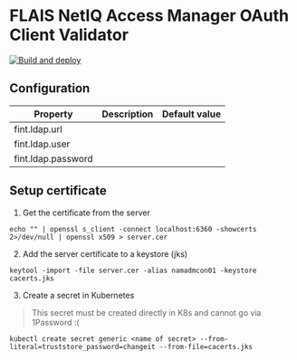 # FLAIS NetIQ Access Manager OAuth Client Validator
[![Build and deploy](https://github.com/FINTLabs/flais-nam-oauth-client-validator/actions/workflows/cd.yaml/badge.svg)](https://github.com/FINTLabs/flais-nam-oauth-client-validator/actions/workflows/cd.yaml)

## Configuration

| Property           | Description | Default value |
|--------------------|:-----------:|--------------:|
| fint.ldap.url      |             |               |
| fint.ldap.user     |             |               |
| fint.ldap.password |             |               |

## Setup certificate

1. Get the certificate from the server

`echo "" | openssl s_client -connect localhost:6360 -showcerts 2>/dev/null | openssl x509 > server.cer`

2. Add the server certificate to a keystore (jks)

`keytool -import -file server.cer -alias namadmcon01 -keystore cacerts.jks`

3. Create a secret in Kubernetes

> This secret must be created directly in K8s and cannot go via 1Password :(

`kubectl create secret generic <name of secret> --from-literal=truststore_password=changeit --from-file=cacerts.jks`

